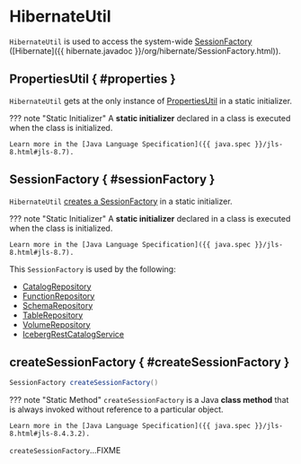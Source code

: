 # HibernateUtil

`HibernateUtil` is used to access the system-wide [SessionFactory](#sessionFactory) ([Hibernate]({{ hibernate.javadoc }}/org/hibernate/SessionFactory.html)).

## PropertiesUtil { #properties }

`HibernateUtil` gets at the only instance of [PropertiesUtil](PropertiesUtil.md#instance) in a static initializer.

??? note "Static Initializer"
    A **static initializer** declared in a class is executed when the class is initialized.

    Learn more in the [Java Language Specification]({{ java.spec }}/jls-8.html#jls-8.7).

## SessionFactory { #sessionFactory }

`HibernateUtil` [creates a SessionFactory](#createSessionFactory) in a static initializer.

??? note "Static Initializer"
    A **static initializer** declared in a class is executed when the class is initialized.

    Learn more in the [Java Language Specification]({{ java.spec }}/jls-8.html#jls-8.7).

This `SessionFactory` is used by the following:

* [CatalogRepository](CatalogRepository.md#sessionFactory)
* [FunctionRepository](FunctionRepository.md#SESSION_FACTORY)
* [SchemaRepository](SchemaRepository.md#sessionFactory)
* [TableRepository](TableRepository.md#sessionFactory)
* [VolumeRepository](VolumeRepository.md#sessionFactory)
* [IcebergRestCatalogService](../iceberg/IcebergRestCatalogService.md#sessionFactory)

## createSessionFactory { #createSessionFactory }

```java
SessionFactory createSessionFactory()
```

??? note "Static Method"
    `createSessionFactory` is a Java **class method** that is always invoked without reference to a particular object.

    Learn more in the [Java Language Specification]({{ java.spec }}/jls-8.html#jls-8.4.3.2).

`createSessionFactory`...FIXME
